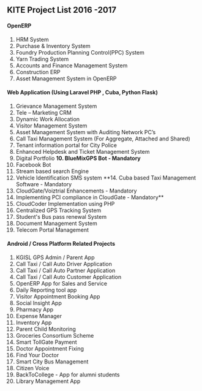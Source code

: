 ## KITE Project List 2016 -2017 #

#### OpenERP ##
	
1. HRM System 
2. Purchase & Inventory System 
3. Foundry Production Planning Control(PPC) System
4. Yarn Trading System 
5. Accounts and Finance Management System 
6. Construction ERP
7. Asset Management System in OpenERP


#### Web Application (Using Laravel PHP , Cuba, Python Flask) ##
1. Grievance Management System
2. Tele – Marketing CRM
3. Dynamic Work Allocation
4. Visitor Management System
5. Asset Management System with Auditing Network PC’s
6. Call Taxi Management System (For Aggregate, Attached and Shared)
7. Tenant information portal for City Police
8. Enhanced Helpdesk and Ticket Management System
9. Digital Portfolio
**10. BlueMixGPS Bot - Mandatory**
11. Facebook Bot
12. Stream based search Engine
13. Vehicle Identification SMS system
**14. Cuba based Taxi Management Software - Mandatory
15. CloudGate/Voiztrial Enhancements - Mandatory
16. Implementing PCI compliance in CloudGate - Mandatory**
17. CloudCoder Implementation using PHP
18. Centralized GPS Tracking System
19. Student's Bus pass renewal System
20. Document Management System
21. Telecom Portal Management

#### Android / Cross Platform Related Projects ##

1. KGISL GPS Admin / Parent App
2. Call Taxi / Call Auto Driver Application
3. Call Taxi / Call Auto Partner Application
4. Call Taxi / Call Auto Customer Application
5. OpenERP App for Sales and Service
6. Daily Reporting tool app
7. Visitor Appointment Booking App
8. Social Insight App
9. Pharmacy App 
10. Expense Manager 
11. Inventory App 
12. Parent Child Monitoring 
13. Groceries Consortium Scheme 
14. Smart TollGate Payment 
15. Doctor Appointment Fixing 
16. Find Your Doctor
17. Smart City Bus Management
18. Citizen Voice
19. BackToCollege - App for alumni students
20. Library Management App

